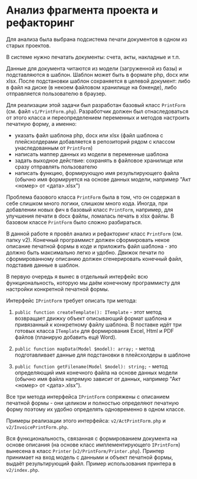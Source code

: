 # Анализ фрагмента проекта и рефакторинг

Для анализа была выбрана подсистема печати документов в одном из старых проектов.

В системе нужно печатать документы: счета, акты, накладные и т.п.

Данные для документа читаются из модели (загруженной из базы) и подставляются в шаблон.
Шаблон может быть в формате php, docx или xlsx. После подстановки шаблон сохраняется в целевой документ: либо в файл на диске (в некоем файловом хранилище на бэкенде),
либо отправляется пользователю в браузер.

Для реализации этой задачи был разработан базовый класс `PrintForm` (см. файл `v1/PrintForm.php`).
Разработчик должен был отнаследоваться от этого класса и переопределением переменных и методов настроить печатную форму, а именно:
- указать файл шаблона php, docx или xlsx (файл шаблона с плейсхолдерами добавляется в репозиторий рядом с классом унаследованным от `PrintForm`)
- написать маппер данных из модели в переменные шаблона
- задать выходное действие: сохранять в файловое хранилище или сразу отправлять пользователю
- написать функцию, формирующую имя результирующего файла (обычно имя формируется на основе данных модели, например "Акт <номер> от <дата>.xlsx")

Проблема базового класса `PrintForm` была в том, что он содержал в себе слишком много логики, слишком много кода. Иногда, при добавлении новых фич в базовый класс `PrintForm`, например, для улучшения печати в docx файлы, ломалась печать в xlsx файлы. В базовом классе `PrintForm` было сложно разбираться.


В данной работе я провёл анализ и рефакторинг класс `PrintForm` (см. папку v2).
Конечный программист должен сформировать некое описание печатной формы в коде и приложить файл шаблона - это должно быть максимально легко и удобно. Движок печати по сформированному описанию должен сгенерировать конечный файл, подставив данные в шаблон. 

В первую очередь я вынес в отдельный интерфейс всю функциональность, которую мы даём конечному программисту для настройки конкретной печатной формы.

Интерфейс `IPrintForm` требует описать три метода:

1. `public function createTemplate(): ITemplate` - этот метод возвращает движку объект описывающий формат шаблона и привязанный к конкретному файлу шаблона. В поставке идёт три готовых класса `ITemplate` для формирования Excel, Html и PDF файлов (планирую добавить ещё Word).

2. `public function mapData(Model $model): array;` - метод подготавливает данные для подстановки в плейсхолдеры в шаблоне

3. `public function getFilename(Model $model): string;` - метод определяющий имя конечного файла на основе данных модели (обычно имя файла напрямую зависит от данных, например "Акт <номер> от <дата>.xlsx").

Все три метода интерфейса `IPrintForm` сопряжены с описанием печатной формы - они целиком и полностью определяют печатную форму поэтому их удобно определять одновременно в одном классе.

Примеры реализации этого интерфейса: `v2/ActPrintForm.php` и `v2/InvoicePrintForm.php`.

Вся функциональность, связанная с формированием документа на основе описания (на основе класс имплементирующего `IPrintForm`) вынесена в класс `Printer` (`v2/PrintForm/Printer.php`). Принтер принимает на вход модель с данными и объект печатной формы, выдаёт результирующий файл. Пример использования принтера в `v2/index.php`.


